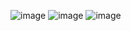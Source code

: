![image](https://github.com/user-attachments/assets/b64834f3-732a-4ec0-bce5-99c5b9fe0f05)
![image](https://github.com/user-attachments/assets/fa37fe2d-e68c-4d06-bcb4-92efb5cb230f)
![image](https://github.com/user-attachments/assets/26169bcc-7446-4502-9cc6-d8a8bcd9b8b0)
